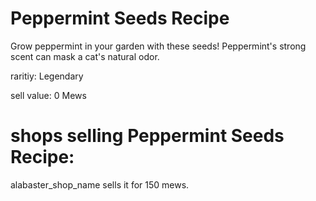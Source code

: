 # Peppermint Seeds Recipe

Grow peppermint in your garden with these seeds! Peppermint's strong scent can mask a cat's natural odor.

raritiy: Legendary

sell value: 0 Mews

# shops selling Peppermint Seeds Recipe:

alabaster_shop_name sells it for 150 mews.